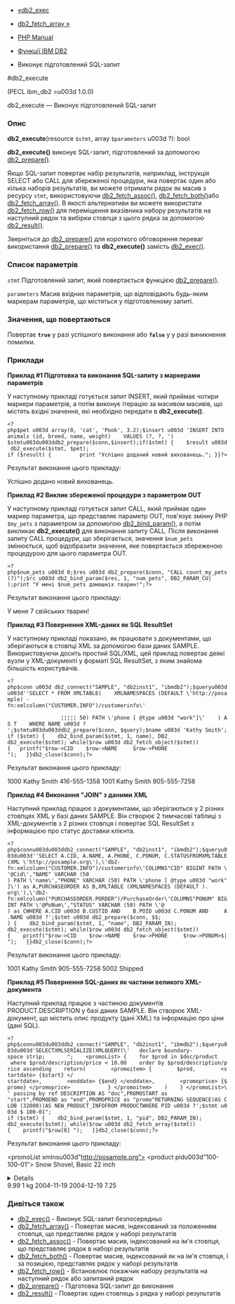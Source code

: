 - [«db2_exec](function.db2-exec.md)
- [db2_fetch_array »](function.db2-fetch-array.md)

- [PHP Manual](index.md)
- [Функції IBM DB2](ref.ibm-db2.md)
- Виконує підготовлений SQL-запит

#db2_execute

(PECL ibm_db2 \>u003d 1.0.0)

db2_execute — Виконує підготовлений SQL-запит

### Опис

**db2_execute**(resource `$stmt`, array `$parameters` u003d ?): bool

**db2_execute()** виконує SQL-запит, підготовлений за допомогою
[db2_prepare()](function.db2-prepare.md).

Якщо SQL-запит повертає набір результатів, наприклад, інструкція
SELECT або CALL для збереженої процедури, яка повертає один або
кілька наборів результатів, ви можете отримати рядок як масив з
ресурсу `stmt`, використовуючи
[db2_fetch_assoc()](function.db2-fetch-assoc.md),
[db2_fetch_both()](function.db2-fetch-both.md)або
[db2_fetch_array()](function.db2-fetch-array.md). В якості
альтернативи ви можете використати
[db2_fetch_row()](function.db2-fetch-row.md) для переміщення вказівника
набору результатів на наступний рядок та вибірки стовпця з цього рядка
за допомогою [db2_result()](function.db2-result.md).

Зверніться до [db2_prepare()](function.db2-prepare.md) для короткого
обговорення переваг використання
[db2_prepare()](function.db2-prepare.md) та **db2_execute()** замість
[db2_exec()](function.db2-exec.md).

### Список параметрів

`stmt`
Підготовлений запит, який повертається функцією
[db2_prepare()](function.db2-prepare.md).

`parameters`
Масив вхідних параметрів, що відповідають будь-яким маркерам параметрів,
що містяться у підготовленому запиті.

### Значення, що повертаються

Повертає **`true`** у разі успішного виконання або **`false`** у
у разі виникнення помилки.

### Приклади

**Приклад #1 Підготовка та виконання SQL-запиту з маркерами параметрів**

У наступному прикладі готується запит INSERT, який приймає
чотири маркери параметрів, а потім виконує ітерацію за масивом
масивів, що містять вхідні значення, які необхідно передати в
**db2_execute()**.

` <?php$pet u003d array(0, 'cat', 'Pook', 3.2);$insert u003d 'INSERT INTO animals (id, breed, name, weight)    VALUES (?, ?, ') $stmtu003du003ddb2_prepare($conn,$insert);if($stmt) {    $result u003d db2_execute($stmt, $pet); if ($result) {         print "Успішно доданий новий вихованець."; }}?> `

Результат виконання цього прикладу:

Успішно додано новий вихованець.

**Приклад #2 Виклик збереженої процедури з параметром OUT**

У наступному прикладі готується запит CALL, який приймає один
маркер параметра, що представляє параметр OUT, пов'язує змінну PHP
`$my_pets` з параметром за допомогою
[db2_bind_param()](function.db2-bind-param.md), а потім викликає
**db2_execute()** для виконання запиту CALL. Після виконання запиту
CALL процедури, що зберігається, значення `$num_pets` змінюється, щоб відобразити
значення, яке повертається збереженою процедурою для цього параметра OUT.

` <?php$num_pets u003d 0;$res u003d db2_prepare($conn, "CALL count_my_pets(?)");$rc u003d db2_bind_param($res, 1, "num_pets", DB2_PARAM_CU| );print "У мені $num_pets домашніх тварин!";?> `

Результат виконання цього прикладу:

У мене 7 свійських тварин!

**Приклад #3 Повернення XML-даних як SQL ResultSet**

У наступному прикладі показано, як працювати з документами, що зберігаються в
стовпці XML за допомогою бази даних SAMPLE. Використовуючи досить простий
SQL/XML, цей приклад повертає деякі вузли у XML-документі у форматі
SQL ResultSet, з яким знайома більшість користувачів.

` <?php$conn u003d db2_connect("SAMPLE", "db2inst1", "ibmdb2");$queryu003du003d''SELECT * FROM XMLTABLE(    XMLNAMESPACES (DEFAULT \'http://posample) -fn:xmlcolumn("CUSTOMER.INFO")/customerinfo\'                                                                                                                 ¦¦¦¦¦ 50) PATH \'phone [ @type u003d "work"]\'    ) AS T    WHERE NAME u003d ? ';$stmtu003du003ddb2_prepare($conn, $query);$name u003d 'Kathy Smith';if ($stmt) {    db2_bind_param($stmt, 1, name), DB2_ db2_execute($stmt); while($row u003d db2_fetch_object($stmt)){   printf("$row->CID    $row->NAME     $row->PHONE
");   }}db2_close($conn);?> `

Результат виконання цього прикладу:

1000 Kathy Smith 416-555-1358
1001 Kathy Smith 905-555-7258

**Приклад #4 Виконання "JOIN" з даними XML**

Наступний приклад працює з документами, що зберігаються у 2 різних стовпцях
XML у базі даних SAMPLE. Він створює 2 тимчасові таблиці з
XML-документів з 2 різних стовпця і повертає SQL ResultSet з
інформацією про статус доставки клієнта.

` <?php$connu003du003ddb2_connect("SAMPLE", "db2inst1", "ibmdb2");$queryu003du003d''SELECT A.CID, A.NAME, A.PHONE, C.PONUM, C.STATUSFROMXMLTABLE(XML \'http://posample.org\'),\'db2-fn:xmlcolumn("CUSTOMER.INFO")/customerinfo\'COLUMNS"CID" BIGINT PATH \'@Cid\',"NAME" VARCHAR (50 ) PATH \'name\',"PHONE" VARCHAR (50) PATH \'phone [ @type u003d "work"]\') as A,PURCHASEORDER AS B,XMLTABLE (XMLNAMESPACES (DEFAULT ). org\'),\'db2-fn:xmlcolumn("PURCHASEORDER.PORDER")/PurchaseOrder\'COLUMNS"PONUM" BIGINT PATH \'@PoNum\',"STATUS" VARCHAR (50) PATH \'@ ) as CWHERE A.CID u003d B.CUSTID AND    B.POID u003d C.PONUM AND     A.NAME u003d ?';$stmt u003d db2_prepare($conn, $$; ) {    db2_bind_param($stmt, 1, "name", DB2_PARAM_IN); db2_execute($stmt); while($row u003d db2_fetch_object($stmt)){    printf("$row->CID    $row->NAME    $row->PHONE     $row->PONUM>$|
");   }}db2_close($conn);?> `

Результат виконання цього прикладу:

1001 Kathy Smith 905-555-7258 5002 Shipped

**Приклад #5 Повернення SQL-даних як частини великого XML-документа**

Наступний приклад працює з частиною документів PRODUCT.DESCRIPTION у базі
даних SAMPLE. Він створює XML-документ, що містить опис продукту
(дані XML) та інформацію про ціни (дані SQL).

` <?php$connu003du003ddb2_connect("SAMPLE", "db2inst1", "ibmdb2");$queryu003du003d'SELECTXMLSERIALIZE(XMLQUERY(\'   declare boundary-space strip;       ";    <promoList> {    for $prod in $doc/product    where $prod/description/price < 10.00    order by $prod/description/price ascending    return(        <promoitem> {        $prod,        <startdate> {$start} </ startdate>,        <enddate> {$end} </enddate>,        <promoprice> {$promo} </promoprice>            } </promoitem>    )    } </promoList>\' passing by ref DESCRIPTION AS "doc",PROMOSTART as "start",PROMOEND as "end",PROMOPRICE as "promo"RETURNING SEQUENCE)AS CLOB (32000))AS NEW_PRODUCT_INFOFROM PRODUCTWHERE PID u003d ?';$stmt u003d $ 100-01"; if ($stmt) {    db2_bind_param($stmt, 1, "pid", DB2_PARAM_IN); db2_execute($stmt); while($row u003d db2_fetch_array($stmt)){    printf("$row[0]
");   }}db2_close($conn);?> `

Результат виконання цього прикладу:

<promoList xmlnsu003d"http://posample.org">
<promoitem>
<product pidu003d"100-100-01">
<description>
<name>Snow Shovel, Basic 22 inch</name>
<details>Basic Snow Shovel, 22 inches wide, straight handle with D-Grip</details>
<price>9.99</price>
<weight>1 kg</weight>
</description>
</product>
<startdate>2004-11-19</startdate>
<enddate>2004-12-19</enddate>
<promoprice>7.25</promoprice>
</promoitem>
</promoList>

### Дивіться також

- [db2_exec()](function.db2-exec.md) - Виконує SQL-запит безпосередньо
- [db2_fetch_array()](function.db2-fetch-array.md) - Повертає
масив, індексований за положенням стовпця, що представляє рядок
у наборі результатів
- [db2_fetch_assoc()](function.db2-fetch-assoc.md) - Повертає
масив, індексований на ім'я стовпця, що представляє рядок в
наборі результатів
- [db2_fetch_both()](function.db2-fetch-both.md) - Повертає
масив, індексований як на ім'я стовпця, і за позицією,
представляє рядок у наборі результатів
- [db2_fetch_row()](function.db2-fetch-row.md) - Встановлює
покажчик набору результатів на наступний рядок або запитаний
рядок
- [db2_prepare()](function.db2-prepare.md) - Підготовка
SQL-запит до виконання
- [db2_result()](function.db2-result.md) - Повертає один стовпець
з рядка у наборі результатів
